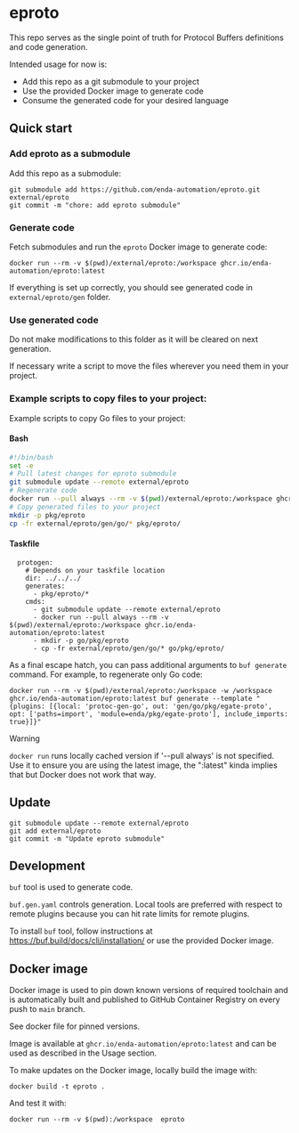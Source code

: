 # eproto

This repo serves as the single point of truth for Protocol Buffers definitions and code generation.

Intended usage for now is:

- Add this repo as a git submodule to your project
- Use the provided Docker image to generate code
- Consume the generated code for your desired language

## Quick start

### Add eproto as a submodule

Add this repo as a submodule:

```console
git submodule add https://github.com/enda-automation/eproto.git external/eproto
git commit -m "chore: add eproto submodule"
```

### Generate code

Fetch submodules and run the `eproto` Docker image to generate code:

```console
docker run --rm -v $(pwd)/external/eproto:/workspace ghcr.io/enda-automation/eproto:latest
```

If everything is set up correctly, you should see generated code in `external/eproto/gen` folder.

### Use generated code

Do not make modifications to this folder as it will be cleared on next generation.

If necessary write a script to move the files wherever you need them in your project.

### Example scripts to copy files to your project:

Example scripts to copy Go files to your project:

#### Bash

```bash
#!/bin/bash
set -e
# Pull latest changes for eproto submodule
git submodule update --remote external/eproto
# Regenerate code
docker run --pull always --rm -v $(pwd)/external/eproto:/workspace ghcr.io/enda-automation/eproto:latest
# Copy generated files to your project
mkdir -p pkg/eproto
cp -fr external/eproto/gen/go/* pkg/eproto/
```

#### Taskfile

```Taskfile
  protogen:
    # Depends on your taskfile location
    dir: ../../../
    generates:
      - pkg/eproto/*
    cmds:
      - git submodule update --remote external/eproto
      - docker run --pull always --rm -v $(pwd)/external/eproto:/workspace ghcr.io/enda-automation/eproto:latest
      - mkdir -p go/pkg/eproto
      - cp -fr external/eproto/gen/go/* go/pkg/eproto/
```

As a final escape hatch, you can pass additional arguments to `buf generate` command. For example, to regenerate only Go code:

```console
docker run --rm -v $(pwd)/external/eproto:/workspace -w /workspace ghcr.io/enda-automation/eproto:latest buf generate --template "{plugins: [{local: 'protoc-gen-go', out: 'gen/go/pkg/egate-proto', opt: ['paths=import', 'module=enda/pkg/egate-proto'], include_imports: true}]}"
```

>[!WARNING]
> `docker run` runs locally cached version if '--pull always' is not specified. Use it to ensure you are using the latest image, the ":latest" kinda implies that but Docker does not work that way.

## Update

```console
git submodule update --remote external/eproto
git add external/eproto
git commit -m "Update eproto submodule"
```

## Development

`buf` tool is used to generate code.

`buf.gen.yaml` controls generation. Local tools are preferred with respect to remote plugins because you can hit rate limits for remote plugins.

To install `buf` tool, follow instructions at https://buf.build/docs/cli/installation/ or use the provided Docker image.

## Docker image

Docker image is used to pin down known versions of required toolchain and is automatically built and published to GitHub Container Registry on every push to `main` branch.

See docker file for pinned versions.

Image is available at `ghcr.io/enda-automation/eproto:latest` and can be used as described in the Usage section.

To make updates on the Docker image, locally build the image with:

```console
docker build -t eproto .
```

And test it with:

```console
docker run --rm -v $(pwd):/workspace  eproto
```
